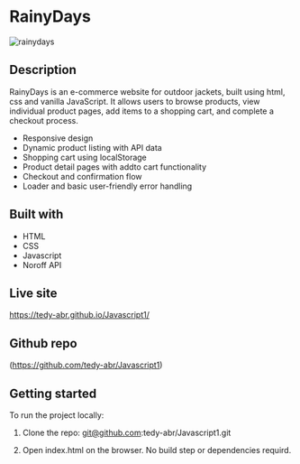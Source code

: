 # RainyDays

![rainydays](https://github.com/user-attachments/assets/02e8e233-ede7-4457-b362-8cdc8aa100bf)


## Description

RainyDays is an e-commerce website for outdoor jackets, built using html, css and vanilla JavaScript. It allows users to browse products, view individual product pages, add items to a shopping cart, and complete a checkout process.
- Responsive design
- Dynamic product listing with API data
- Shopping cart using localStorage
- Product detail pages with addto cart functionality
- Checkout and confirmation flow
- Loader and basic user-friendly error handling


## Built with

- HTML
- CSS
- Javascript
- Noroff API


## Live site

https://tedy-abr.github.io/Javascript1/


## Github repo

(https://github.com/tedy-abr/Javascript1)


## Getting started 

To run the project locally:
1. Clone the repo:
git@github.com:tedy-abr/Javascript1.git

2. Open index.html on the browser. No build step or dependencies requird.

